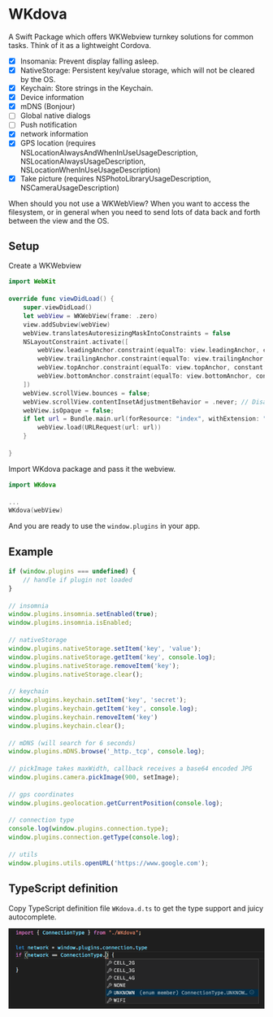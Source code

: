 # WKdova

A Swift Package which offers WKWebview turnkey solutions for common tasks. Think of it as a lightweight Cordova.

- [x] Insomania: Prevent display falling asleep.
- [x] NativeStorage: Persistent key/value storage, which will not be cleared by the OS.
- [x] Keychain: Store strings in the Keychain.
- [x] Device information
- [x] mDNS (Bonjour)
- [ ] Global native dialogs
- [ ] Push notification
- [x] network information
- [X] GPS location (requires NSLocationAlwaysAndWhenInUseUsageDescription, NSLocationAlwaysUsageDescription, NSLocationWhenInUseUsageDescription)
- [x] Take picture (requires NSPhotoLibraryUsageDescription, NSCameraUsageDescription)

When should you not use a WKWebView? When you want to access the filesystem, or in general when you need to send lots of data back and forth between the view and the OS.

## Setup

Create a WKWebview

```swift
import WebKit

override func viewDidLoad() {
	super.viewDidLoad()
	let webView = WKWebView(frame: .zero)
	view.addSubview(webView)
	webView.translatesAutoresizingMaskIntoConstraints = false
	NSLayoutConstraint.activate([
		webView.leadingAnchor.constraint(equalTo: view.leadingAnchor, constant: 0),
		webView.trailingAnchor.constraint(equalTo: view.trailingAnchor, constant: 0),
		webView.topAnchor.constraint(equalTo: view.topAnchor, constant: 0),
		webView.bottomAnchor.constraint(equalTo: view.bottomAnchor, constant: 0),
	])
	webView.scrollView.bounces = false;
	webView.scrollView.contentInsetAdjustmentBehavior = .never; // Disable the safe area behaviour.
	webView.isOpaque = false;
	if let url = Bundle.main.url(forResource: "index", withExtension: "html", subdirectory: "") {
		webView.load(URLRequest(url: url))
	}

}
```


Import WKdova package and pass it the webview.

```swift
import WKdova

...
WKdova(webView)
```
And you are ready to use the `window.plugins` in your app.

## Example


```js
if (window.plugins === undefined) {
	// handle if plugin not loaded
}

// insomnia
window.plugins.insomnia.setEnabled(true);
window.plugins.insomnia.isEnabled;

// nativeStorage
window.plugins.nativeStorage.setItem('key', 'value');
window.plugins.nativeStorage.getItem('key', console.log);
window.plugins.nativeStorage.removeItem('key');
window.plugins.nativeStorage.clear();

// keychain
window.plugins.keychain.setItem('key', 'secret');
window.plugins.keychain.getItem('key', console.log);
window.plugins.keychain.removeItem('key')
window.plugins.keychain.clear();

// mDNS (will search for 6 seconds)
window.plugins.mDNS.browse('_http._tcp', console.log);

// pickImage takes maxWidth, callback receives a base64 encoded JPG
window.plugins.camera.pickImage(900, setImage);

// gps coordinates
window.plugins.geolocation.getCurrentPosition(console.log);

// connection type
console.log(window.plugins.connection.type);
window.plugins.connection.getType(console.log);

// utils
window.plugins.utils.openURL('https://www.google.com');

```

## TypeScript definition
Copy TypeScript definition file `WKdova.d.ts` to get the type support and juicy autocomplete.

![](definitions.png)
